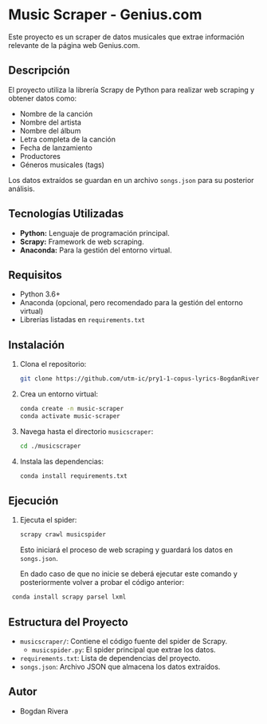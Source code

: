 # Music Scraper - Genius.com

Este proyecto es un scraper de datos musicales que extrae información relevante de la página web Genius.com.

## Descripción

El proyecto utiliza la librería Scrapy de Python para realizar web scraping y obtener datos como:

* Nombre de la canción
* Nombre del artista
* Nombre del álbum
* Letra completa de la canción
* Fecha de lanzamiento
* Productores
* Géneros musicales (tags)

Los datos extraídos se guardan en un archivo `songs.json` para su posterior análisis.

## Tecnologías Utilizadas

* **Python:** Lenguaje de programación principal.
* **Scrapy:** Framework de web scraping.
* **Anaconda:** Para la gestión del entorno virtual.

## Requisitos

* Python 3.6+
* Anaconda (opcional, pero recomendado para la gestión del entorno virtual)
* Librerías listadas en `requirements.txt`

## Instalación

1.  Clona el repositorio:

    ```bash
    git clone https://github.com/utm-ic/pry1-1-copus-lyrics-BogdanRivera.git
    ```

2.  Crea un entorno virtual:

    ```bash
    conda create -n music-scraper
    conda activate music-scraper
    ```


3. Navega hasta el directorio `musicscraper`:

    ```bash
    cd ./musicscraper
    ```

3.  Instala las dependencias:

    ```bash
    conda install requirements.txt
    ```

## Ejecución

1.  Ejecuta el spider:

    ```bash
    scrapy crawl musicspider
    ```

    Esto iniciará el proceso de web scraping y guardará los datos en `songs.json`.

    En dado caso de que no inicie se deberá ejecutar este comando y posteriormente volver a probar el código anterior:
   ```bash
    conda install scrapy parsel lxml
   ```

## Estructura del Proyecto

* `musicscraper/`: Contiene el código fuente del spider de Scrapy.
    * `musicspider.py`: El spider principal que extrae los datos.
* `requirements.txt`: Lista de dependencias del proyecto.
* `songs.json`: Archivo JSON que almacena los datos extraídos.

## Autor

* Bogdan Rivera




